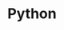 ---
title: Python
menu:
  sidebar:
    name: Python
    identifier: python
    parent: software
    weight: 10
---